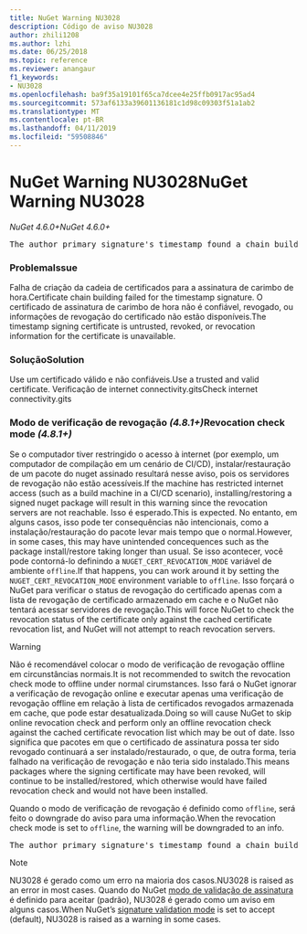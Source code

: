 ```yaml
---
title: NuGet Warning NU3028
description: Código de aviso NU3028
author: zhili1208
ms.author: lzhi
ms.date: 06/25/2018
ms.topic: reference
ms.reviewer: anangaur
f1_keywords:
- NU3028
ms.openlocfilehash: ba9f35a19101f65ca7dcee4e25ffb0917ac95ad4
ms.sourcegitcommit: 573af6133a39601136181c1d98c09303f51a1ab2
ms.translationtype: MT
ms.contentlocale: pt-BR
ms.lasthandoff: 04/11/2019
ms.locfileid: "59508846"
---
```

# <a name="nuget-warning-nu3028"></a><span data-ttu-id="58500-103">NuGet Warning NU3028</span><span class="sxs-lookup"><span data-stu-id="58500-103">NuGet Warning NU3028</span></span>

*<span data-ttu-id="58500-104">NuGet 4.6.0+</span><span class="sxs-lookup"><span data-stu-id="58500-104">NuGet 4.6.0+</span></span>*

<pre>The author primary signature's timestamp found a chain building issue: The revocation function was unable to check revocation because the revocation server could not be reached. For more information, visit https://aka.ms/certificateRevocationMode</pre>

### <a name="issue"></a><span data-ttu-id="58500-105">Problema</span><span class="sxs-lookup"><span data-stu-id="58500-105">Issue</span></span>
<span data-ttu-id="58500-106">Falha de criação da cadeia de certificados para a assinatura de carimbo de hora.</span><span class="sxs-lookup"><span data-stu-id="58500-106">Certificate chain building failed for the timestamp signature.</span></span> <span data-ttu-id="58500-107">O certificado de assinatura de carimbo de hora não é confiável, revogado, ou informações de revogação do certificado não estão disponíveis.</span><span class="sxs-lookup"><span data-stu-id="58500-107">The timestamp signing certificate is untrusted, revoked, or revocation information for the certificate is unavailable.</span></span>

### <a name="solution"></a><span data-ttu-id="58500-108">Solução</span><span class="sxs-lookup"><span data-stu-id="58500-108">Solution</span></span>
<span data-ttu-id="58500-109">Use um certificado válido e não confiáveis.</span><span class="sxs-lookup"><span data-stu-id="58500-109">Use a trusted and valid certificate.</span></span> <span data-ttu-id="58500-110">Verificação de internet connectivity.gits</span><span class="sxs-lookup"><span data-stu-id="58500-110">Check internet connectivity.gits</span></span>

### <a name="revocation-check-mode-481"></a><span data-ttu-id="58500-111">Modo de verificação de revogação *(4.8.1+)*</span><span class="sxs-lookup"><span data-stu-id="58500-111">Revocation check mode *(4.8.1+)*</span></span>
<span data-ttu-id="58500-112">Se o computador tiver restringido o acesso à internet (por exemplo, um computador de compilação em um cenário de CI/CD), instalar/restauração de um pacote do nuget assinado resultará nesse aviso, pois os servidores de revogação não estão acessíveis.</span><span class="sxs-lookup"><span data-stu-id="58500-112">If the machine has restricted internet access (such as a build machine in a CI/CD scenario), installing/restoring a signed nuget package will result in this warning since the revocation servers are not reachable.</span></span> <span data-ttu-id="58500-113">Isso é esperado.</span><span class="sxs-lookup"><span data-stu-id="58500-113">This is expected.</span></span>
<span data-ttu-id="58500-114">No entanto, em alguns casos, isso pode ter consequências não intencionais, como a instalação/restauração do pacote levar mais tempo que o normal.</span><span class="sxs-lookup"><span data-stu-id="58500-114">However, in some cases, this may have unintended concequences such as the package install/restore taking longer than usual.</span></span> <span data-ttu-id="58500-115">Se isso acontecer, você pode contorná-lo definindo a `NUGET_CERT_REVOCATION_MODE` variável de ambiente `offline`.</span><span class="sxs-lookup"><span data-stu-id="58500-115">If that happens, you can work around it by setting the `NUGET_CERT_REVOCATION_MODE` environment variable to `offline`.</span></span> <span data-ttu-id="58500-116">Isso forçará o NuGet para verificar o status de revogação do certificado apenas com a lista de revogação de certificado armazenado em cache e o NuGet não tentará acessar servidores de revogação.</span><span class="sxs-lookup"><span data-stu-id="58500-116">This will force NuGet to check the revocation status of the certificate only against the cached certificate revocation list, and NuGet will not attempt to reach revocation servers.</span></span>

> [!Warning]
> <span data-ttu-id="58500-117">Não é recomendável colocar o modo de verificação de revogação offline em circunstâncias normais.</span><span class="sxs-lookup"><span data-stu-id="58500-117">It is not recommended to switch the revocation check mode to offline under normal cirumstances.</span></span> <span data-ttu-id="58500-118">Isso fará o NuGet ignorar a verificação de revogação online e executar apenas uma verificação de revogação offline em relação à lista de certificados revogados armazenada em cache, que pode estar desatualizada.</span><span class="sxs-lookup"><span data-stu-id="58500-118">Doing so will cause NuGet to skip online revocation check and perform only an offline revocation check against the cached certificate revocation list which may be out of date.</span></span> <span data-ttu-id="58500-119">Isso significa que pacotes em que o certificado de assinatura possa ter sido revogado continuará a ser instalado/restaurado, o que, de outra forma, teria falhado na verificação de revogação e não teria sido instalado.</span><span class="sxs-lookup"><span data-stu-id="58500-119">This means packages where the signing certificate may have been revoked, will continue to be installed/restored, which otherwise would have failed revocation check and would not have been installed.</span></span>

<span data-ttu-id="58500-120">Quando o modo de verificação de revogação é definido como `offline`, será feito o downgrade do aviso para uma informação.</span><span class="sxs-lookup"><span data-stu-id="58500-120">When the revocation check mode is set to `offline`, the warning will be downgraded to an info.</span></span>

<pre>The author primary signature's timestamp found a chain building issue: The revocation function was unable to check revocation because the certificate is not available in the cached certificate revocation list and NUGET_CERT_REVOCATION_MODE environment variable has been set to offline. For more information, visit https://aka.ms/certificateRevocationMode.</pre>

> [!Note]
> <span data-ttu-id="58500-121">NU3028 é gerado como um erro na maioria dos casos.</span><span class="sxs-lookup"><span data-stu-id="58500-121">NU3028 is raised as an error in most cases.</span></span> <span data-ttu-id="58500-122">Quando do NuGet [modo de validação de assinatura](https://docs.microsoft.com/en-us/nuget/consume-packages/installing-signed-packages#configure-package-signature-requirements) é definido para aceitar (padrão), NU3028 é gerado como um aviso em alguns casos.</span><span class="sxs-lookup"><span data-stu-id="58500-122">When NuGet’s [signature validation mode](https://docs.microsoft.com/en-us/nuget/consume-packages/installing-signed-packages#configure-package-signature-requirements) is set to accept (default), NU3028 is raised as a warning in some cases.</span></span>
